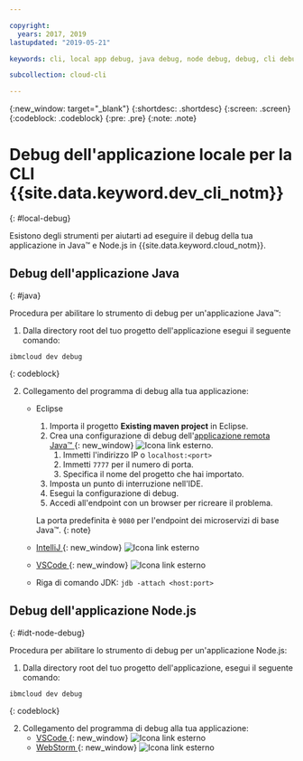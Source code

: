 ```yaml
---

copyright:
  years: 2017, 2019
lastupdated: "2019-05-21"

keywords: cli, local app debug, java debug, node debug, debug, cli debug, local cli, ibmcloud dev, dev debug

subcollection: cloud-cli

---
```


{:new_window: target="_blank"}
{:shortdesc: .shortdesc}
{:screen: .screen}
{:codeblock: .codeblock}
{:pre: .pre}
{:note: .note}

# Debug dell'applicazione locale per la CLI {{site.data.keyword.dev_cli_notm}} 
{: #local-debug}

Esistono degli strumenti per aiutarti ad eseguire il debug della tua applicazione in Java&trade; e Node.js in {{site.data.keyword.cloud_notm}}.

## Debug dell'applicazione Java 
{: #java}

Procedura per abilitare lo strumento di debug per un'applicazione Java&trade;: 

1. Dalla directory root del tuo progetto dell'applicazione esegui il seguente comando: 

  ```
  ibmcloud dev debug
  ```
  {: codeblock}

2. Collegamento del programma di debug alla tua applicazione: 

	* Eclipse
      1. Importa il progetto **Existing maven project** in Eclipse.
      2. Crea una configurazione di debug dell'[applicazione remota Java&trade; ](http://help.eclipse.org/neon/index.jsp?topic=%2Forg.eclipse.jdt.doc.user%2Ftasks%2Ftask-remotejava_launch_config.htm){: new_window} ![Icona link esterno](../../icons/launch-glyph.svg "Icona link esterno"). 
         1. Immetti l'indirizzo IP o `localhost:<port>`  
         2. Immetti `7777` per il numero di porta.
         3. Specifica il nome del progetto che hai importato.
      6. Imposta un punto di interruzione nell'IDE.
      7. Esegui la configurazione di debug.
      8. Accedi all'endpoint con un browser per ricreare il problema.  
	   
	   La porta predefinita è `9080` per l'endpoint dei microservizi di base Java&trade;.
	   {: note}

	* [IntelliJ ](https://www.jetbrains.com/help/idea/2016.3/run-debug-configuration-remote.html){: new_window} ![Icona link esterno](../../icons/launch-glyph.svg "Icona link esterno")
	* [VSCode ](https://marketplace.visualstudio.com/items?itemName=donjayamanne.javadebugger){: new_window} ![Icona link esterno](../../icons/launch-glyph.svg "Icona link esterno")
	* Riga di comando JDK: `jdb -attach <host:port>`

## Debug dell'applicazione Node.js 
{: #idt-node-debug}

Procedura per abilitare lo strumento di debug per un'applicazione Node.js: 

1. Dalla directory root del tuo progetto dell'applicazione, esegui il seguente comando: 
  ```
  ibmcloud dev debug
  ```
  {: codeblock}

2. Collegamento del programma di debug alla tua applicazione: 
	* [VSCode ](https://blog.docker.com/2016/07/live-debugging-docker/){: new_window} ![Icona link esterno](../../icons/launch-glyph.svg "Icona link esterno")
	* [WebStorm ](https://blog.alexseifert.com/2016/10/25/debugging-node-js-in-a-docker-container-with-webstorm/){: new_window} ![Icona link esterno](../../icons/launch-glyph.svg "Icona link esterno")


<!--
## Swift app debugging - content from mike tunnicliffe
{: #swift}

Steps to enable debug for a Swift app:  

1. On the App server (or system where the Swift app will execute), you should start the 'lldb server':
 - `lldb-server platform -->
<!-- listen <port number>`
2. On the App server, build the Kitura-based server app using the debug configuration:
 - `swift build debug`
3. On the App server, start the Kitura-based server app:
 - `./build/debug/Kitura-Starter`
4. On the client system (also known as the host system), start the 'lldb client':
 - `lldb`
5. Configure lldb client to connect to lldb-server:
 - `(lldb) platform select remote-linux`
 - `(lldb) platform connect connect://<ip address server>:<port number server>`
6. Execute commands to debug remote program:
 - `(lldb) process attach -->
<!--pid 3626`
-->
